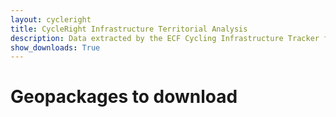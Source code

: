 ```yaml
---
layout: cycleright
title: CycleRight Infrastructure Territorial Analysis
description: Data extracted by the ECF Cycling Infrastructure Tracker from OpenStreetMap for the purpose of the CycleRight project - DRAFT
show_downloads: True
---
```


# Geopackages to download

